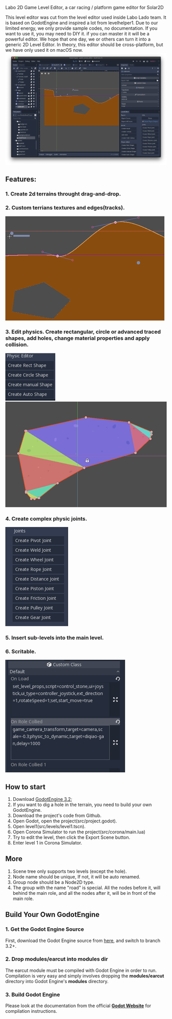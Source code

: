 Labo 2D Game Level Editor, a car racing / platform game editor for Solar2D

This level editor was cut from the level editor used inside Labo Lado team. It is based on GodotEngine and inspired a lot from levelhelper1.  Due to our limited energy, we only provide sample codes, no documentation. If you want to use it, you may need to DIY it. if you can master it it will be a powerful editor. We hope that one day, we or others can turn it into a generic 2D Level Editor. In theory, this editor should be cross-platform, but we have only used it on macOS now.  
![1](doc/images/0.png) 


## Features:
### 1. Create 2d terrains throught drag-and-drop. 
### 2. Custom terrians textures and edges(tracks).  
![1](doc/images/1.png) 
### 3. Edit physics. Create rectangular, circle or advanced traced shapes, add holes, change material properties and apply collision.  
![3](doc/images/3-0.png)  
![3](doc/images/3-1.png)

### 4. Create complex physic joints.   
![3](doc/images/4.png)
### 5. Insert sub-levels into the main level.
### 6. Scritable.  
![6](doc/images/6.png)
 
## How to start
1. Download [GodotEngine 3.2](https://godotengine.org/);
2. If you want to dig a hole in the terrain, you need to build your own GodotEngine.
3. Download the project's code from Github.
4. Open Godot, open the project(src/project.godot).
5. Open level1(src/levels/level1.tscn).
6. Open Corona Simulator to run the project(src/corona/main.lua)
7. Try to edit the level, then click the Export Scene button.
8. Enter level 1 in Corona Simulator.

## More
1. Scene tree only supports two levels (except the hole).
2. Node name should be unique, If not, it will be auto renamed.
3. Group node should be a Node2D type.
4. The group with the name "road" is special. All the nodes before it, will behind the main role, and all the nodes after it, will be in front of the main role.
 

## Build Your Own GodotEngine

### 1. Get the Godot Engine Source
First, download the Godot Engine source from [here](https://github.com/godotengine/godot), and switch to branch 3.2+.

### 2. Drop modules/earcut into modules dir
The earcut module must be compiled with Godot Engine in order to run. Compilation is very easy and simply involves dropping the **modules/earcut** directory into Godot Engine's **modules** directory.

### 3. Build Godot Engine
Please look at the documentation from the official [**Godot Website**](http://docs.godotengine.org/en/latest/reference/_compiling.html) for compilation instructions.